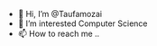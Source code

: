 - 👋 Hi, I’m @Taufamozai
- 👀 I’m interested Computer Science
- 📫 How to reach me ..

<!---
Taufamozai/Taufamozai is a ✨ special ✨ repository because its `README.md` (this file) appears on your GitHub profile.
You can click the Preview link to take a look at your changes.
--->
